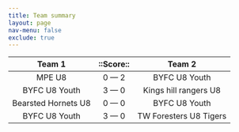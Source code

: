 ```yaml
---
title: Team summary
layout: page
nav-menu: false
exclude: true
---
```




|       Team 1        |  ::Score::  |         Team 2         |
|:-------------------:|:-----------:|:----------------------:|
|       MPE U8        | 0 &mdash; 2 |     BYFC U8 Youth      |
|    BYFC U8 Youth    | 3 &mdash; 0 | Kings hill rangers U8  |
| Bearsted Hornets U8 | 0 &mdash; 0 |     BYFC U8 Youth      |
|    BYFC U8 Youth    | 3 &mdash; 0 | TW Foresters U8 Tigers |

 <br /><br /><br />